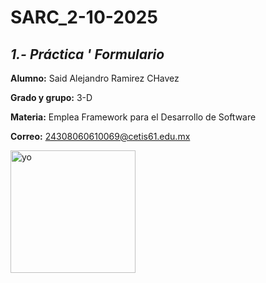 # SARC_2-10-2025

## ***1.- Práctica ' Formulario***

**Alumno:**  Said Alejandro Ramirez CHavez

**Grado y grupo:**  3-D

**Materia:**   Emplea Framework para el Desarrollo de Software

**Correo:**    24308060610069@cetis61.edu.mx


<img width="200" height="196" alt="yo" src="https://github.com/user-attachments/assets/448ad68e-b3b6-4fa3-b1be-f46b917948ba" />
